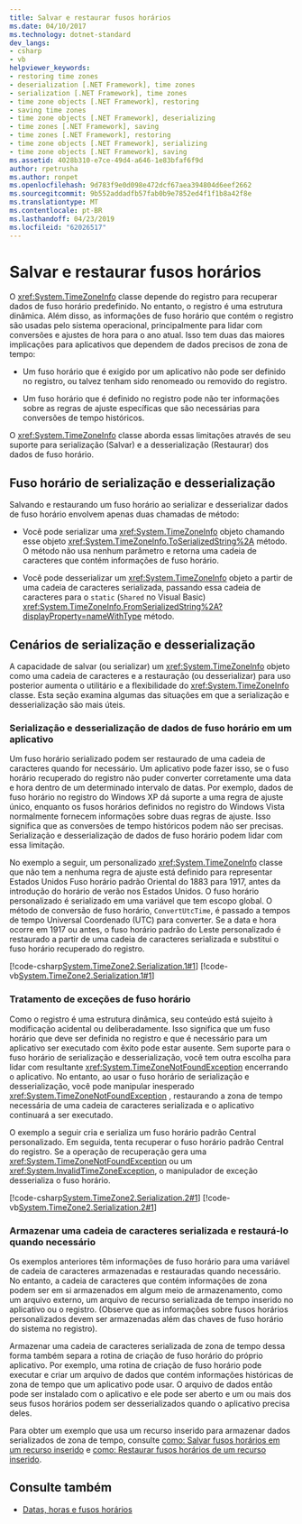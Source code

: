 ```yaml
---
title: Salvar e restaurar fusos horários
ms.date: 04/10/2017
ms.technology: dotnet-standard
dev_langs:
- csharp
- vb
helpviewer_keywords:
- restoring time zones
- deserialization [.NET Framework], time zones
- serialization [.NET Framework], time zones
- time zone objects [.NET Framework], restoring
- saving time zones
- time zone objects [.NET Framework], deserializing
- time zones [.NET Framework], saving
- time zones [.NET Framework], restoring
- time zone objects [.NET Framework], serializing
- time zone objects [.NET Framework], saving
ms.assetid: 4028b310-e7ce-49d4-a646-1e83bfaf6f9d
author: rpetrusha
ms.author: ronpet
ms.openlocfilehash: 9d783f9e0d098e472dcf67aea394804d6eef2662
ms.sourcegitcommit: 9b552addadfb57fab0b9e7852ed4f1f1b8a42f8e
ms.translationtype: MT
ms.contentlocale: pt-BR
ms.lasthandoff: 04/23/2019
ms.locfileid: "62026517"
---
```

# <a name="saving-and-restoring-time-zones"></a>Salvar e restaurar fusos horários

O <xref:System.TimeZoneInfo> classe depende do registro para recuperar dados de fuso horário predefinido. No entanto, o registro é uma estrutura dinâmica. Além disso, as informações de fuso horário que contém o registro são usadas pelo sistema operacional, principalmente para lidar com conversões e ajustes de hora para o ano atual. Isso tem duas das maiores implicações para aplicativos que dependem de dados precisos de zona de tempo:

* Um fuso horário que é exigido por um aplicativo não pode ser definido no registro, ou talvez tenham sido renomeado ou removido do registro.

* Um fuso horário que é definido no registro pode não ter informações sobre as regras de ajuste específicas que são necessárias para conversões de tempo históricos.

O <xref:System.TimeZoneInfo> classe aborda essas limitações através de seu suporte para serialização (Salvar) e a desserialização (Restaurar) dos dados de fuso horário.

## <a name="time-zone-serialization-and-deserialization"></a>Fuso horário de serialização e desserialização

Salvando e restaurando um fuso horário ao serializar e desserializar dados de fuso horário envolvem apenas duas chamadas de método:

* Você pode serializar uma <xref:System.TimeZoneInfo> objeto chamando esse objeto <xref:System.TimeZoneInfo.ToSerializedString%2A> método. O método não usa nenhum parâmetro e retorna uma cadeia de caracteres que contém informações de fuso horário.

* Você pode desserializar um <xref:System.TimeZoneInfo> objeto a partir de uma cadeia de caracteres serializada, passando essa cadeia de caracteres para o `static` (`Shared` no Visual Basic) <xref:System.TimeZoneInfo.FromSerializedString%2A?displayProperty=nameWithType> método.

## <a name="serialization-and-deserialization-scenarios"></a>Cenários de serialização e desserialização

A capacidade de salvar (ou serializar) um <xref:System.TimeZoneInfo> objeto como uma cadeia de caracteres e a restauração (ou desserializar) para uso posterior aumenta o utilitário e a flexibilidade do <xref:System.TimeZoneInfo> classe. Esta seção examina algumas das situações em que a serialização e desserialização são mais úteis.

### <a name="serializing-and-deserializing-time-zone-data-in-an-application"></a>Serialização e desserialização de dados de fuso horário em um aplicativo

Um fuso horário serializado podem ser restaurado de uma cadeia de caracteres quando for necessário. Um aplicativo pode fazer isso, se o fuso horário recuperado do registro não puder converter corretamente uma data e hora dentro de um determinado intervalo de datas. Por exemplo, dados de fuso horário no registro do Windows XP dá suporte a uma regra de ajuste único, enquanto os fusos horários definidos no registro do Windows Vista normalmente fornecem informações sobre duas regras de ajuste. Isso significa que as conversões de tempo históricos podem não ser precisas. Serialização e desserialização de dados de fuso horário podem lidar com essa limitação.

No exemplo a seguir, um personalizado <xref:System.TimeZoneInfo> classe que não tem a nenhuma regra de ajuste está definido para representar Estados Unidos Fuso horário padrão Oriental do 1883 para 1917, antes da introdução do horário de verão nos Estados Unidos. O fuso horário personalizado é serializado em uma variável que tem escopo global. O método de conversão de fuso horário, `ConvertUtcTime`, é passado a tempos de tempo Universal Coordenado (UTC) para converter. Se a data e hora ocorre em 1917 ou antes, o fuso horário padrão do Leste personalizado é restaurado a partir de uma cadeia de caracteres serializada e substitui o fuso horário recuperado do registro.

[!code-csharp[System.TimeZone2.Serialization.1#1](../../../samples/snippets/csharp/VS_Snippets_CLR_System/system.TimeZone2.Serialization.1/cs/Serialization.cs#1)]
[!code-vb[System.TimeZone2.Serialization.1#1](../../../samples/snippets/visualbasic/VS_Snippets_CLR_System/system.TimeZone2.Serialization.1/vb/Serialization.vb#1)]

### <a name="handling-time-zone-exceptions"></a>Tratamento de exceções de fuso horário

Como o registro é uma estrutura dinâmica, seu conteúdo está sujeito à modificação acidental ou deliberadamente. Isso significa que um fuso horário que deve ser definida no registro e que é necessário para um aplicativo ser executado com êxito pode estar ausente. Sem suporte para o fuso horário de serialização e desserialização, você tem outra escolha para lidar com resultante <xref:System.TimeZoneNotFoundException> encerrando o aplicativo. No entanto, ao usar o fuso horário de serialização e desserialização, você pode manipular inesperado <xref:System.TimeZoneNotFoundException> , restaurando a zona de tempo necessária de uma cadeia de caracteres serializada e o aplicativo continuará a ser executado.

O exemplo a seguir cria e serializa um fuso horário padrão Central personalizado. Em seguida, tenta recuperar o fuso horário padrão Central do registro. Se a operação de recuperação gera uma <xref:System.TimeZoneNotFoundException> ou um <xref:System.InvalidTimeZoneException>, o manipulador de exceção desserializa o fuso horário.

[!code-csharp[System.TimeZone2.Serialization.2#1](../../../samples/snippets/csharp/VS_Snippets_CLR_System/system.TimeZone2.Serialization.2/cs/Serialization2.cs#1)]
[!code-vb[System.TimeZone2.Serialization.2#1](../../../samples/snippets/visualbasic/VS_Snippets_CLR_System/system.TimeZone2.Serialization.2/vb/Serialization2.vb#1)]

### <a name="storing-a-serialized-string-and-restoring-it-when-needed"></a>Armazenar uma cadeia de caracteres serializada e restaurá-lo quando necessário

Os exemplos anteriores têm informações de fuso horário para uma variável de cadeia de caracteres armazenadas e restauradas quando necessário. No entanto, a cadeia de caracteres que contém informações de zona podem ser em si armazenados em algum meio de armazenamento, como um arquivo externo, um arquivo de recurso serializada de tempo inserido no aplicativo ou o registro. (Observe que as informações sobre fusos horários personalizados devem ser armazenadas além das chaves de fuso horário do sistema no registro).

Armazenar uma cadeia de caracteres serializada de zona de tempo dessa forma também separa a rotina de criação de fuso horário do próprio aplicativo. Por exemplo, uma rotina de criação de fuso horário pode executar e criar um arquivo de dados que contém informações históricas de zona de tempo que um aplicativo pode usar. O arquivo de dados então pode ser instalado com o aplicativo e ele pode ser aberto e um ou mais dos seus fusos horários podem ser desserializados quando o aplicativo precisa deles.

Para obter um exemplo que usa um recurso inserido para armazenar dados serializados de zona de tempo, consulte [como: Salvar fusos horários em um recurso inserido](../../../docs/standard/datetime/save-time-zones-to-an-embedded-resource.md) e [como: Restaurar fusos horários de um recurso inserido](../../../docs/standard/datetime/restore-time-zones-from-an-embedded-resource.md).

## <a name="see-also"></a>Consulte também

- [Datas, horas e fusos horários](../../../docs/standard/datetime/index.md)
